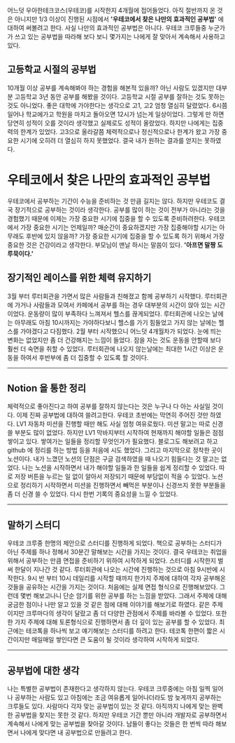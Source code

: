 
어느덧 우아한테크코스(우테코)를 시작한지 4개월에 접어들었다. 아직 절반까지 온 것은 아니지만 1/3 이상이 진행된 시점에서 **'우테코에서 찾은 나만의 효과적인 공부법'** 에 대하여 써볼려고 한다. 사실 나만의 효과적인 공부법은 아니다. 우테코 크루들중 누군가가 쓰고 있는 공부법을 따라해 보다 보니 몇가지는 나에게 잘 맞아서 계속해서 사용하고 있다.

## 고등학교 시절의 공부법

 10개월 이상 공부를 계속해봐야 하는 경험을 해본적 있을까? 아닌 사람도 있겠지만 대부분 고등학교 3년 동안 공부를 해봤을 것이다. 고등학교 시절 공부를 잘하는 것도 못하는 것도 아니었다. 좋은 대학에 가야한다는 생각으로 고1, 고2 엄청 열심히 달렸었다. 6시쯤 일어나 학교에가고 학원을 마치고 돌아오면 12시가 넘는게 일상이었다. 그렇게 만 하면 당연히 성적이 오를 것이라 생각했고 실제로도 성적이 올랐었다. 하지만 나에게는 집중력의 한계가 있었다. 고3으로 올라갈쯤 체력적으로나 정신적으로나 한계가 왔고 가장 중요한 시기에 오히려 더 열심히 하지 못했었다. 결국 내가 원하는  결과를 얻지는 못하였다.

 # 우테코에서 찾은 나만의 효과적인 공부법
 
 우테코에서 공부하는 기간이 수능을 준비하는 것 만큼 길지는 않다. 하지만 우테코도 결국 장기적으로 공부하는 것이라 생각한다. 공부를 많이 하는 것이 전부가 아니라는 것을 경험했기 때문에 이제는 가장 중요한 시기에 집중을 할 수 있도록 준비하려한다. 우테코에서 가장 중요한 시기는 언제일까? 매순간이 중요하겠지만 가장 집중해야할 시기는 아무래도 후반에 있지 않을까? 가장 중요한 시기에 집중을 할 수 있도록 하기 위해서 가장 중요한 것은 건강이라고 생각한다. 부모님이 맨날 하시는 말씀이 있다. **'아프면 말짱 도루묵이다.'** 

## 장기적인 레이스를 위한 체력 유지하기

 3월 부터 루터회관을 가면서 많은 사람들과 친해졌고 함께 공부하기 시작했다. 루터회관에 가거나 사람들과 모여서 카페에서 공부를 하는 경우 대부분의 시간이 앉아 있는 시간이었다. 운동량이 많이 부족하다 느껴져서 헬스를 끊게되었다. 루터회관에 나오는 날에는 아무래도 아침 10시까지는 가야하다보니 헬스를 가기 힘들었고 가지 않는 날에는 헬스를 가야겠다고 다짐했다. 2월 부터 시작했으니 어느덧 4개월차가 되었다. 눈에 띄는 변화는 없었지만 좀 더 건강해지는 느낌이 들었다. 잠을 자는 것도 운동을 안할때 보다 훨씬 더 숙면을 취할 수 있었다. 루터회관에 나오지 않는날에는 최대한 1시간 이상은 운동을 하여서 후반부에 좀 더 집중할 수 있도록 할 것이다. 

---

## Notion 을 통한 정리

 체력적으로 좋아진다고 하여 공부를 잘하지 않는다는 것은 누구나 다 아는 사실일 것이다. 이제 진짜 공부법에 대하여 쓸려고한다. 우테코 초반에는 막연히 주어진 것만 하였다. LV1 자동차 미션을 진행할 때만 해도 사실 엄청 여유로웠다. 미션 말고는 따로 신경쓸 부분도 많이 없었다. 하지만 LV1 막바지부터 시작하여 현재까지 해야할 일들은 점점 쌓이고 있다. 쌓여가는 일들을 정리할 무엇인가가 필요했다. 블로그도 해보려고 하고 github 에 정리를 하는 방법 등을 처음에 시도 했었다. 그리고 마지막으로 정착한 곳이 노션이다. 내가 느꼈던 노션의 단점은 구글 검색하였을 때 나오기 힘들다는 것 말고는 없었다. 나는 노션을 시작하면서 내가 해야할 일들과 한 일들을 쉽게 정리할 수 있었다. 따로 저장 버튼을 누르는 일 없이 알아서 저장되기 때문에 부담없이 적을 수 있었다. 노션으로 정리하기 시작하면서 미션을 진행하면서 빼먹은 부분이나 신경쓰지 못한 부분들을 좀 더 신경 쓸 수 있었다. 다시 한번 기록의 중요성을 느낄 수 있었다.

---

## 말하기 스터디

 우테코 크루중 한명의 제안으로 스터디를 진행하게 되었다. 책으로 공부하는 스터디가 아닌 주제를 하나 정해서 30분간 말해보는 시간을 가지는 것이다. 결국 우테코는 취업을 위해서 공부하는 만큼 면접을 준비하기 위하여 시작하게 되었다. 스터디를 시작한지 벌써 한달이 지나간 것 같다. 루터회관에 나오는 시간에 진행하는 것으로 아침 9시반에 시작한다. 9시 반 부터 10시 데일리를 시작할 때까지 한가지 주제에 대하여 각자 공부해온 것들을 공유하는 시간을 가지는 것이다. 처음에는 실제 면접 형식으로 진행해보았다. 그런데 몇번 해보고나니 단순 암기를 위한 공부를 하는 느낌을 받았다. 그래서 주제에 대해 궁금한 점이나 나만 알고 있을 것 같은 점에 대해 이야기를 해보기로 하였다. 같은 주제이지만 크루마다의 생각이 달랐고 좀 더 다양한 관점에서 주제를 바라볼 수 있었다. 또한 한 가지 주제에 대해 토론형식으로 진행하면서 좀 더 깊이 있는 공부를 할 수 있었다. 최근에는 테코톡을 하나씩 보고 얘기해보는 스터디를 하려고 한다. 테코톡 한편이 짧은 시간이지만 매일매일 쌓인다면 큰 도움이 될 것이라 생각하여 시작하게 되었다.

---

## 공부법에 대한 생각

 나는 특별한 공부법이 존재한다고 생각하지 않는다. 우테코 크루중에는 아침 일찍 일어나 공부하는 사람도 있고 아침에는 조금 여유롭게 일어나더라도 밤 늦게까지 공부하는 크루들도 있다. 사람마다 각자 맞는 공부법이 있는 것 같다. 아직까지 나에게 맞는 완벽한 공부법을 찾지는 못한 것 같다. 하지만 우테코 기간 뿐만 아니라 개발자로 공부하면서 계속해서 나에게 맞는 공부법을 찾아갈 것이다. 남들이 좋다는 것들은 한 번씩 따라 해보면서 나에게 맞다면 내 공부법으로 만들려고 한다.
